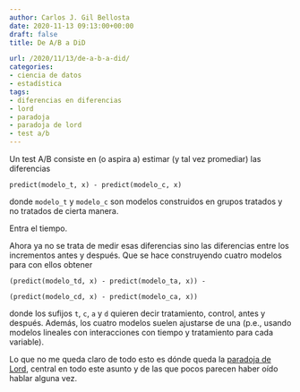 ```yaml
---
author: Carlos J. Gil Bellosta
date: 2020-11-13 09:13:00+00:00
draft: false
title: De A/B a DiD

url: /2020/11/13/de-a-b-a-did/
categories:
- ciencia de datos
- estadística
tags:
- diferencias en diferencias
- lord
- paradoja
- paradoja de lord
- test a/b
---
```


Un test A/B consiste en (o aspira a) estimar (y tal vez promediar) las diferencias

`predict(modelo_t, x) - predict(modelo_c, x)`

donde `modelo_t` y `modelo_c` son modelos construidos en grupos tratados y no tratados de cierta manera.

Entra el tiempo.

Ahora ya no se trata de medir esas diferencias sino las diferencias entre los incrementos antes y después. Que se hace construyendo cuatro modelos para con ellos obtener

`(predict(modelo_td, x) - predict(modelo_ta, x)) - `

`(predict(modelo_cd, x) - predict(modelo_ca, x))`

donde los sufijos `t`, `c`, `a` y `d` quieren decir tratamiento, control, antes y después. Además, los cuatro modelos suelen ajustarse de una (p.e., usando modelos lineales con interacciones con tiempo y tratamiento para cada variable).

Lo que no me queda claro de todo esto es dónde queda la [paradoja de Lord](https://www.datanalytics.com/2013/09/09/la-paradoja-de-lord/), central en todo este asunto y de las que pocos parecen haber oído hablar alguna vez.